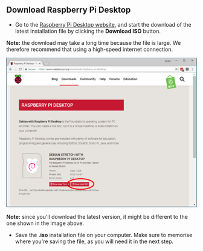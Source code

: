 ## Download Raspberry Pi Desktop

+ Go to the [Raspberry Pi Desktop website](https://www.raspberrypi.org/downloads/raspberry-pi-desktop/), and start the download of the latest installation file by clicking the **Download ISO** button. 

**Note:** the download may take a long time because the file is large. We therefore recommend that using a high-speed internet connection.

![highlighted link to download raspberry pi desktop iso](images/download_raspberry_pi_desktop_annotated.PNG)

**Note:** since you'll download the latest version, it might be different to the one shown in the image above.

+ Save the **.iso** installation file on your computer. Make sure to memorise where you're saving the file, as you will need it in the next step.
